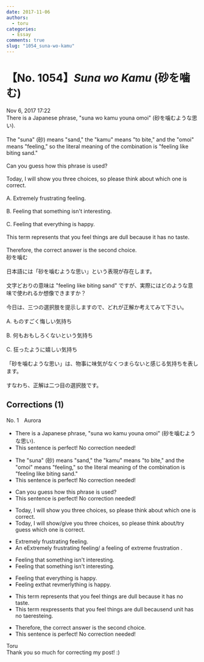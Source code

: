 ```yaml
---
date: 2017-11-06
authors:
  - toru
categories:
  - Essay
comments: true
slug: "1054_suna-wo-kamu"
---
```


# 【No. 1054】<strong><em>Suna wo Kamu</strong></em> (砂を噛む)
<div class="date">Nov 6, 2017 17:22</div>
<div id="post"><div id="body_show_ori">
There is a Japanese phrase, "suna wo kamu youna omoi" (砂を噛むような思い).<br/><br/>The "suna" (砂) means "sand," the "kamu" means "to bite," and the "omoi" means "feeling," so the literal meaning of the combination is "feeling like biting sand."<br/><br/>Can you guess how this phrase is used?<br/><br/>Today, I will show you three choices, so please think about which one is correct.<br/><br/>A. Extremely frustrating feeling.<br/><br/>B. Feeling that something isn't interesting.<br/><br/>C. Feeling that everything is happy.<br/><br/>This term represents that you feel things are dull because it has no taste.<br/><br/>Therefore, the correct answer is the second choice.
</div></div>

<!-- more -->

<div id="post_ja"><div id="body_show_mo">
砂を噛む<br/><br/>日本語には「砂を噛むような思い」という表現が存在します。<br/><br/>文字どおりの意味は "feeling like biting sand" ですが、実際にはどのような意味で使われるか想像できますか？<br/><br/>今日は、三つの選択肢を提示しますので、どれが正解か考えてみて下さい。<br/><br/>A. ものすごく悔しい気持ち<br/><br/>B. 何もおもしろくないという気持ち<br/><br/>C. 狂ったように嬉しい気持ち<br/><br/>「砂を噛むような思い」は、物事に味気がなくつまらないと感じる気持ちを表します。<br/><br/>すなわち、正解は二つ目の選択肢です。
</div></div>

## Corrections (1)
<div id="block"><div class="first_name"> No. 1　<span class="just_name">Aurora</span></div><div id="block2">
<ul class="correction_field">
<li class="incorrect">There is a Japanese phrase, "suna wo kamu youna omoi" (砂を噛むような思い).</li>
<li class="corrected perfect">This sentence is perfect! No correction needed!</li>
</ul>
<ul class="correction_field">
<li class="incorrect">The "suna" (砂) means "sand," the "kamu" means "to bite," and the "omoi" means "feeling," so the literal meaning of the combination is "feeling like biting sand."</li>
<li class="corrected perfect">This sentence is perfect! No correction needed!</li>
</ul>
<ul class="correction_field">
<li class="incorrect">Can you guess how this phrase is used?</li>
<li class="corrected perfect">This sentence is perfect! No correction needed!</li>
</ul>
<ul class="correction_field">
<li class="incorrect">Today, I will show you three choices, so please think about which one is correct.</li>
<li class="corrected correct">
Today, I will show<span class="f_red">/give</span> you three choices, so please think about<span class="f_red">/try</span> <span class="f_red">guess </span>which one is correct.
</li>
</ul>
<ul class="correction_field">
<li class="incorrect">Extremely frustrating feeling.</li>
<li class="corrected correct">
<span class="f_red">An e</span><span class="f_gray"><span class="sline">E</span></span>xtremely frustrating feeling<span class="f_red">/ a feeling of extreme frustration </span><span class="f_gray"><span class="sline">.</span></span>
</li>
</ul>
<ul class="correction_field">
<li class="incorrect">Feeling that something isn't interesting.</li>
<li class="corrected correct">
Feeling that something isn't interesting.
</li>
</ul>
<ul class="correction_field">
<li class="incorrect">Feeling that everything is happy.</li>
<li class="corrected correct">
Feeling <span class="f_red">ex</span>t<span class="f_gray"><span class="sline">hat </span></span><span class="f_red">r</span>e<span class="f_gray"><span class="sline">v</span></span><span class="f_red">m</span>e<span class="f_gray"><span class="sline">r</span></span><span class="f_red">l</span>y<span class="f_gray"><span class="sline">thing</span></span> <span class="f_gray"><span class="sline">is </span></span>happy.
</li>
</ul>
<ul class="correction_field">
<li class="incorrect">This term represents that you feel things are dull because it has no taste.</li>
<li class="corrected correct">
This term <span class="f_gray"><span class="sline">r</span></span>e<span class="f_red">x</span>pres<span class="f_red">s</span>e<span class="f_gray"><span class="sline">nt</span></span>s that you feel things are dull <span class="f_gray"><span class="sline">bec</span></span>a<span class="f_gray"><span class="sline">use</span></span><span class="f_red">nd</span> <span class="f_red">un</span>i<span class="f_gray"><span class="sline">t has </span></span>n<span class="f_gray"><span class="sline">o </span></span>t<span class="f_gray"><span class="sline">a</span></span><span class="f_red">ere</span>st<span class="f_gray"><span class="sline">e</span></span><span class="f_red">ing</span>.
</li>
</ul>
<ul class="correction_field">
<li class="incorrect">Therefore, the correct answer is the second choice.</li>
<li class="corrected perfect">This sentence is perfect! No correction needed!</li>
</ul>
</div><div class="name"><span class="just_name">Toru</span><br>
Thank you so much for correcting my post! :)
</div>
</div>
